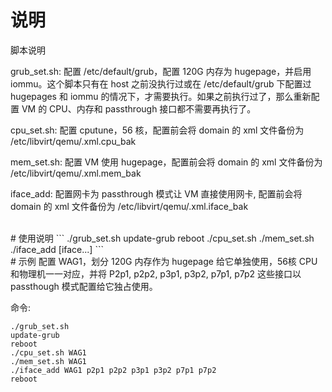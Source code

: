 # 说明

脚本说明

grub_set.sh: 配置 /etc/default/grub，配置 120G 内存为 hugepage，并启用 iommu。这个脚本只有在 host 之前没执行过或在 /etc/default/grub 下配置过 hugepages 和 iommu 的情况下，才需要执行。如果之前执行过了，那么重新配置 VM 的 CPU、内存和 passthrough 接口都不需要再执行了。

cpu_set.sh: 配置 cputune，56 核，配置前会将 domain 的 xml 文件备份为 /etc/libvirt/qemu/<domain>.xml.cpu_bak

mem_set.sh: 配置 VM 使用 hugepage，配置前会将 domain 的 xml 文件备份为 /etc/libvirt/qemu/<domain>.xml.mem_bak

iface_add: 配置网卡为 passthrough 模式让 VM 直接使用网卡, 配置前会将 domain 的 xml 文件备份为 /etc/libvirt/qemu/<domain>.xml.iface_bak 


<br>
# 使用说明
```
./grub_set.sh
update-grub
reboot
./cpu_set.sh <domain>
./mem_set.sh <domain>
./iface_add <domain> <iface> [iface...]
```


<br>
# 示例
配置 WAG1，划分 120G 内存作为 hugepage 给它单独使用，56核 CPU 和物理机一一对应，并将 P2p1, p2p2, p3p1, p3p2, p7p1, p7p2 这些接口以 passthough 模式配置给它独占使用。

命令:
```
./grub_set.sh
update-grub
reboot
./cpu_set.sh WAG1
./mem_set.sh WAG1
./iface_add WAG1 p2p1 p2p2 p3p1 p3p2 p7p1 p7p2
reboot
```

